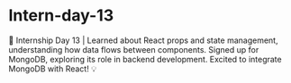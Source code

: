 # Intern-day-13
🚀 Internship Day 13 | Learned about React props and state management, understanding how data flows between components. Signed up for MongoDB, exploring its role in backend development. Excited to integrate MongoDB with React! 💡
